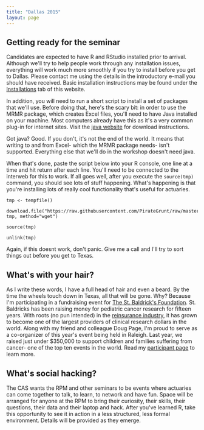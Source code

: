 ```yaml
---
title: "Dallas 2015"
layout: page
---
```


## Getting ready for the seminar

Candidates are expected to have R and RStudio installed prior to arrival. Although we'll try to help people work through any installation issues, everything will work much more smoothly if you try to install before you get to Dallas. Please contact me using the details in the introductory e-mail you should have received. Basic installation instructions may be found under the [Installations](../Installation) tab of this website.

In addition, you will need to run a short script to install a set of packages that we'll use. Before doing that, here's the scary bit: in order to use the MRMR package, which creates Excel files, you'll need to have Java installed on your machine. Most computers already have this as it's a very common plug-in for internet sites. Visit the [java website](https://www.java.com) for download instructions.

Got java? Good. If you don't, it's not the end of the world. It means that writing to and from Excel- which the MRMR package needs- isn't supported. Everything else that we'll do in the workshop doesn't need java.

When that's done, paste the script below into your R console, one line at a time and hit return after each line. You'll need to be connected to the interweb for this to work. If all goes well, after you execute the `source(tmp)` command, you should see lots of stuff happening. What's happening is that you're installing lots of really cool functionality that's useful for actuaries.

    tmp <- tempfile()

    download.file("https://raw.githubusercontent.com/PirateGrunt/raw/master/scripts/InstallPackage.R", tmp, method="wget")

    source(tmp)

    unlink(tmp)

Again, if this doesnt work, don't panic. Give me a call and I'll try to sort things out before you get to Texas.

## What's with your hair?

As I write these words, I have a full head of hair and even a beard. By the time the wheels touch down in Texas, all that will be gone. Why? Because I'm participating in a fundraising event for [The St. Baldrick's Foundation](http://www.stbaldricks.org/). St. Baldricks has been raising money for pediatric cancer research for fifteen years. With roots (no pun intended) in the [reinsurance industry](http://www.stbaldricks.org/history), it has grown to become one of the largest providers of clinical research dollars in the world. Along with my friend and colleague Doug Page, I'm proud to serve as a co-organizer of this year's event being held in Raleigh. Last year, we raised just under $350,000 to support children and families suffering from cancer- one of the top ten events in the world. Read my [participant page](https://www.stbaldricks.org/participants/mypage/738777/2015) to learn more.

## What's social hacking?

The CAS wants the RPM and other seminars to be events where actuaries can come together to talk, to learn, to network and have fun. Space will be arranged for anyone at the RPM to bring their curiosity, their skills, their questions, their data and their laptop and hack. After you've learned R, take this opportunity to see it in action in a less structured, less formal environment. Details will be provided as they emerge.